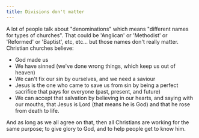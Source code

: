 ```yaml
---
title: Divisions don't matter
---
```


A lot of people talk about "denominations" which means "different names for types of churches". That could be 'Anglican' or 'Methodist' or 'Reformed' or 'Baptist', etc, etc... but those names don't really matter. Christian churches believe:

 * God made us
 * We have sinned (we've done wrong things, which keep us out of heaven)
 * We can't fix our sin by ourselves, and we need a saviour
 * Jesus is the one who came to save us from sin by being a perfect sacrifice that pays for everyone (past, present, and future)
 * We can accept that salvation by believing in our hearts, and saying with our mouths, that Jesus is Lord (that means he is God) and that he rose from death to life.

And as long as we all agree on that, then all Christians are working for the same purpose; to give glory to God, and to help people get to know him.